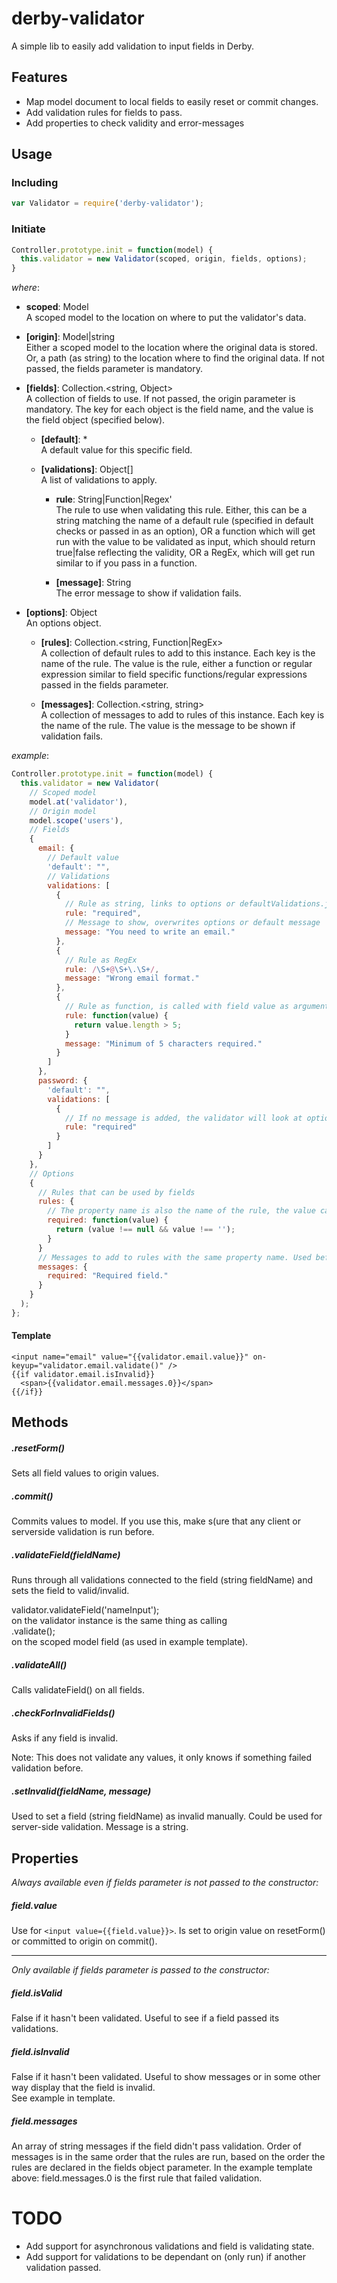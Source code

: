 # derby-validator
A simple lib to easily add validation to input fields in Derby.

Features
--------
- Map model document to local fields to easily reset or commit changes.
- Add validation rules for fields to pass.
- Add properties to check validity and error-messages

Usage
-----

### Including
```javascript
var Validator = require('derby-validator');
```

### Initiate
```javascript
Controller.prototype.init = function(model) {  
  this.validator = new Validator(scoped, origin, fields, options);  
}
```
*where*:  

-  **scoped**: Model  
  A scoped model to the location on where to put the validator's data.

- **[origin]**: Model|string  
  Either a scoped model to the location where the original data is stored. Or, a path (as string) to the location where to find the original data. If not passed, the fields parameter is mandatory.

- **[fields]**: Collection.<string, Object>  
  A collection of fields to use. If not passed, the origin parameter is mandatory. The key for each object is the field name, and the value is the field object (specified below).

  - **[default]**: *  
    A default value for this specific field.

  - **[validations]**: Object[]  
    A list of validations to apply.

    - **rule**: String|Function|Regex'  
      The rule to use when validating this rule. Either, this can be a string matching the name of a default rule (specified in default checks or passed in as an option), OR a function which will get run with the value to be validated as input, which should return true|false reflecting the validity, OR a RegEx, which will get run similar to if you pass in a function.

    - **[message]**: String  
      The error message to show if validation fails.

- **[options]**: Object  
  An options object.

  - **[rules]**: Collection.<string, Function|RegEx>  
    A collection of default rules to add to this instance. Each key is the name of the rule. The value is the rule, either a function or regular expression similar to field specific functions/regular expressions passed in the fields parameter.

  - **[messages]**: Collection.<string, string>  
    A collection of messages to add to rules of this instance. Each key is the name of the rule. The value is the message to be shown if validation fails.

*example*:  
```javascript
Controller.prototype.init = function(model) {  
  this.validator = new Validator(
    // Scoped model  
    model.at('validator'),
    // Origin model  
    model.scope('users'),
    // Fields  
    {
      email: {
        // Default value  
        'default': "",
        // Validations  
        validations: [
          {
            // Rule as string, links to options or defaultValidations.js  
            rule: "required",
            // Message to show, overwrites options or default message  
            message: "You need to write an email."
          },
          {
            // Rule as RegEx 
            rule: /\S+@\S+\.\S+/,
            message: "Wrong email format."
          },
          {
            // Rule as function, is called with field value as argument and should return true if value passes the rule.  
            rule: function(value) {
              return value.length > 5;
            }
            message: "Minimum of 5 characters required."
          }
        ]
      },
      password: {
        'default': "",
        validations: [
          {
            // If no message is added, the validator will look at options and defaults to find a message, in that order.   
            rule: "required" 
          }
        ]
      }
    },
    // Options  
    {
      // Rules that can be used by fields  
      rules: {
        // The property name is also the name of the rule, the value can be a function or a RegEx  
        required: function(value) {
          return (value !== null && value !== '');
        }
      }
      // Messages to add to rules with the same property name. Used before default message but after field specific messages.  
      messages: {
        required: "Required field."
      }
    }
  );
};
```  


#### Template
```
<input name="email" value="{{validator.email.value}}" on-keyup="validator.email.validate()" />  
{{if validator.email.isInvalid}}  
  <span>{{validator.email.messages.0}}</span>  
{{/if}}
```

Methods
-------
##### .resetForm()
Sets all field values to origin values.

##### .commit()
Commits values to model. If you use this, make s(ure that any client or serverside validation is run before.

##### .validateField(fieldName)
Runs through all validations connected to the field (string fieldName) and sets the field to valid/invalid.

validator.validateField('nameInput');  
on the validator instance is the same thing as calling  
.validate();  
on the scoped model field (as used in example template).

##### .validateAll()
Calls validateField() on all fields.

##### .checkForInvalidFields() 
Asks if any field is invalid.  

Note: This does not validate any values, it only knows if something failed validation before.

##### .setInvalid(fieldName, message)
Used to set a field (string fieldName) as invalid manually. Could be used for server-side validation. Message is a string.


Properties
---------
*Always available even if fields parameter is not passed to the constructor:*
##### field.value
Use for `<input value={{field.value}}>`. Is set to origin value on resetForm() or committed to origin on commit().

---

*Only available if fields parameter is passed to the constructor:*
##### field.isValid
False if it hasn't been validated. Useful to see if a field passed its validations.

##### field.isInvalid
False if it hasn't been validated. Useful to show messages or in some other way display that the field is invalid.  
See example in template.

##### field.messages
An array of string messages if the field didn't pass validation. Order of messages is in the same order that the rules are run, based on the order the rules are declared in the fields object parameter. In the example template above: field.messages.0 is the first rule that failed validation.


TODO
====

- Add support for asynchronous validations and field is validating state.
- Add support for validations to be dependant on (only run) if another validation passed.
